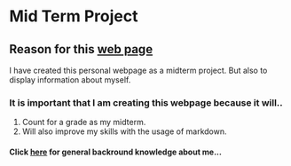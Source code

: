 # Mid Term Project

## Reason for this [web page](https://github.com/Tpack12/Midterm-Project/edit/main/Reason-for-web-page.md)

I have created this personal webpage as a midterm project.
But also to display information about myself.

### It is important that I am creating this webpage because it will..
1. Count for a grade as my midterm.
2. Will also improve my skills with the usage of markdown.

#### Click [here](https://github.com/Tpack12/Midterm-Project/edit/main/Information-about-Me.md) for general backround knowledge about me...
